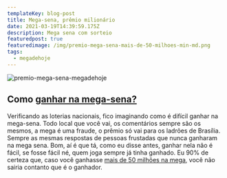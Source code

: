 ```yaml
---
templateKey: blog-post
title: Mega-sena, prêmio milionário
date: 2021-03-19T14:39:59.175Z
description: Mega sena com sorteio
featuredpost: true
featuredimage: /img/premio-mega-sena-mais-de-50-milhoes-min-md.png
tags:
  - megadehoje
---
```

![premio-mega-sena-megadehoje](/img/premio-mega-sena-mais-de-50-milhoes-min-md.png "megadehoje-premio-mega-sena")

## **Como [ganhar na mega-sena?](https://megadehoje.com/)** 

Verificando as loterias nacionais, fico imaginando como é difícil ganhar na mega-sena. Todo local que você vai, os comentários sempre são os mesmos, a mega é uma fraude, o prêmio só vai para os ladrões de Brasília. Sempre as mesmas respostas de pessoas frustadas que nunca ganharam na mega sena. Bom, aí é que tá, como eu disse antes, ganhar nela não é fácil, se fosse fácil né, quem joga sempre já tinha ganhado. Eu 90% de certeza que, caso você ganhasse [mais de 50 milhões na mega](https://www.megadehoje.com/mega-sena-premio-milionario/#non-existing-post-with-id-2), você não sairia contanto que é o ganhador.